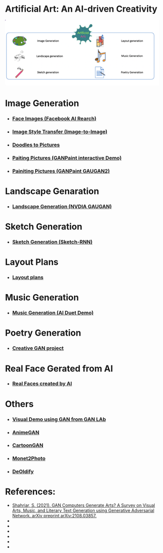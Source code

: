 #  Artificial Art:  An AI-driven Creativity
![Artificial Art:  An AI-driven Creativity](/AI-art.png)
# Image Generation <br>
- ### [Face Images (Facebook AI Rearch)](https://poloclub.github.io/ganlab/)<br>
- ### [Image Style Transfer (Image-to-Image)](https://affinelayer.com/pixsrv/)</br>
- ### [Doodles to Pictures](https://mitmedialab.github.io/GAN-play/)<br>
- ### [Paiting Pictures (GANPaint interactive Demo)]( https://gandissect.csail.mit.edu)<br>
- ### [Painiting Pictures (GANPaint GAUGAN2)](gaugan.org/gaugan2/)
# Landscape Genaration <br>
- ### [Landscape Generation (NVDIA GAUGAN)](https://www.nvidia.com/en-us/studio/canvas/)<br>
# Sketch Generation <br>
- ### [Sketch Generation (Sketch-RNN)](https://magenta.tensorflow.org/assets/sketch_rnn_demo/multi_predict.html)<br>
# Layout Plans <br>
- ### [Layout plans](www.houseganpp.com)<br>
# Music Generation <br>
- ### [Music Generation (AI Duet Demo)](https://experiments.withgoogle.com/ai/ai-duet/view/)<br>
# Poetry Generation <br>
- ### [Creative GAN project](https://github.com/Machine-Learning-Tokyo/Poetry-GAN)<br>
# Real Face Gerated from AI
- ### [Real Faces created by AI](https://thispersondoesnotexist.com)<br>
# Others
- ### [Visual Demo using GAN from GAN LAb](https://poloclub.github.io/ganlab/)<br>
- ### [AnimeGAN](https://github.com/TonyLianLong/AnimeGAN.js)<br>
- ### [CartoonGAN](https://ai.minivision.cn/#/coreability/cartoon)<br>
- ### [Monet2Photo](https://make-a-monet.herokuapp.com)<br>
- ### [DeOldify](https://deoldify.ai)<br>
# References:
- [Shahriar, S. (2021). GAN Computers Generate Arts? A Survey on Visual Arts, Music, and Literary Text Generation using Generative Adversarial Network. arXiv preprint arXiv:2108.03857.](https://arxiv.org/pdf/2108.03857.pdf)<br>
- <br>
- <br>
- <br>
- <br>
- <br>
-
